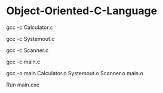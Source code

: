 # Object-Oriented-C-Language

gcc -c Calculator.c

gcc -c Systemout.c

gcc -c Scanner.c

gcc -c main.c

gcc -o main Calculator.o Systemout.o Scanner.o main.o

Run main.exe
